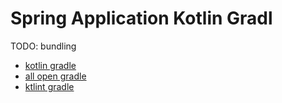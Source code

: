 # Spring Application Kotlin Gradl

TODO: bundling

- [kotlin gradle](https://kotlinlang.org/docs/gradle.html)
- [all open gradle](https://kotlinlang.org/docs/all-open-plugin.html#gradle)
- [ktlint gradle](https://github.com/JLLeitschuh/ktlint-gradle)
